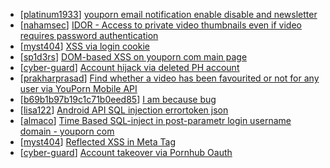 * [[platinum1933](https://hackerone.com/platinum1933)] [youporn email notification enable disable and newsletter ](https://hackerone.com/reports/205506)
* [[nahamsec](https://hackerone.com/nahamsec)] [IDOR - Access to private video thumbnails even if video requires password authentication](https://hackerone.com/reports/197114)
* [[myst404](https://hackerone.com/myst404)] [XSS via login cookie](https://hackerone.com/reports/206737)
* [[sp1d3rs](https://hackerone.com/sp1d3rs)] [DOM-based XSS on youporn com main page ](https://hackerone.com/reports/221883)
* [[cyber-guard](https://hackerone.com/cyber-guard)] [Account hijack via deleted PH account](https://hackerone.com/reports/201940)
* [[prakharprasad](https://hackerone.com/prakharprasad)] [Find whether a video has been favourited or not for any user via YouPorn Mobile API ](https://hackerone.com/reports/203042)
* [[b69b1b97b19c1c71b0eed85](https://hackerone.com/b69b1b97b19c1c71b0eed85)] [I am because bug](https://hackerone.com/reports/226188)
* [[lisa122](https://hackerone.com/lisa122)] [ Android API SQL injection  errortoken json ](https://hackerone.com/reports/204050)
* [[almaco](https://hackerone.com/almaco)] [Time Based SQL-inject in post-parametr login username  domain - youporn com ](https://hackerone.com/reports/203935)
* [[myst404](https://hackerone.com/myst404)] [Reflected XSS in Meta Tag](https://hackerone.com/reports/203974)
* [[cyber-guard](https://hackerone.com/cyber-guard)] [Account takeover via Pornhub Oauth](https://hackerone.com/reports/192648)
